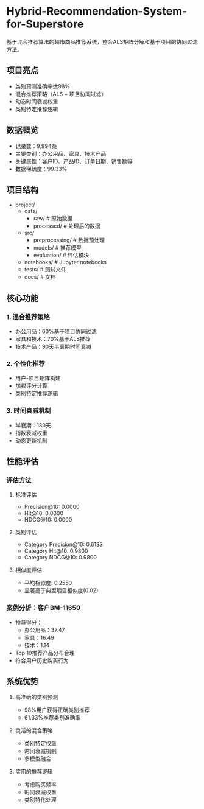# Hybrid-Recommendation-System-for-Superstore

基于混合推荐算法的超市商品推荐系统，整合ALS矩阵分解和基于项目的协同过滤方法。

## 项目亮点

- 类别预测准确率达98%
- 混合推荐策略（ALS + 项目协同过滤）
- 动态时间衰减权重
- 类别特定推荐逻辑

## 数据概览

- 记录数：9,994条
- 主要类别：办公用品、家具、技术产品
- 关键属性：客户ID、产品ID、订单日期、销售额等
- 数据稀疏度：99.33%

## 项目结构
- project/
  - data/
    - raw/                 # 原始数据
    - processed/           # 处理后的数据
  - src/
    - preprocessing/      # 数据预处理
    - models/            # 推荐模型
    - evaluation/        # 评估模块
  - notebooks/           # Jupyter notebooks
  - tests/              # 测试文件
  - docs/               # 文档

## 核心功能

### 1. 混合推荐策略
- 办公用品：60%基于项目协同过滤
- 家具和技术：70%基于ALS推荐
- 技术产品：90天半衰期时间衰减

### 2. 个性化推荐
- 用户-项目矩阵构建
- 加权评分计算
- 类别特定推荐逻辑

### 3. 时间衰减机制
- 半衰期：180天
- 指数衰减权重
- 动态更新机制

## 性能评估
### 评估方法
1. 标准评估
   
   - Precision@10: 0.0000
   - Hit@10: 0.0000
   - NDCG@10: 0.0000
2. 类别评估
   
   - Category Precision@10: 0.6133
   - Category Hit@10: 0.9800
   - Category NDCG@10: 0.9800
3. 相似度评估
   
   - 平均相似度: 0.2550
   - 显著高于典型项目相似度(0.02)

### 案例分析：客户BM-11650
- 推荐得分：
  - 办公用品：37.47
  - 家具：16.49
  - 技术：1.14
- Top 10推荐产品分布合理
- 符合用户历史购买行为
  
## 系统优势
1. 高准确的类别预测
   
   - 98%用户获得正确类别推荐
   - 61.33%推荐类别准确率
2. 灵活的混合策略
   
   - 类别特定权重
   - 时间衰减机制
   - 多模型融合
3. 实用的推荐逻辑
   
   - 考虑购买频率
   - 时间衰减权重
   - 类别特化处理
